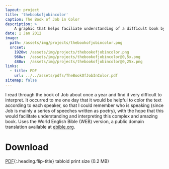 ```yaml
---
layout: project
title: 'thebookofjobincolor'
caption: The Book of Job in Color
description: >
    A graphic that helps faciliate understanding of a difficult book by coloring the text according to each speaker.
date: 1 Jan 2012
image: 
  path: /assets/img/projects/thebookofjobincolor.png
  srcset: 
    1920w: /assets/img/projects/thebookofjobincolor.png
    960w:  /assets/img/projects/thebookofjobincolor@0,5x.png
    480w:  /assets/img/projects/thebookofjobincolor@0,25x.png
links:
  - title: PDF
    url: ../../assets/pdfs/TheBookOfJobInColor.pdf
sitemap: false
---
```


I read through the book of Job about once a year and find it very difficult to interpret. It occurred to me one day that it would be helpful to color the text according to each speaker, so that I could remember who is speaking (since Job is mainly a series of speeches written as poetry), with the hope that this would facilitate understanding and interpreting this complex and amazing book. Uses the World English Bible (WEB) version, a public domain translation available at [ebible.org](https://worldenglish.bible/).  

# Download
[PDF](../assets/pdfs/TheBookOfJobInColor.pdf){:.heading.flip-title} <span class="icon-file-pdf"></span> tabloid print size (0.2 MB)